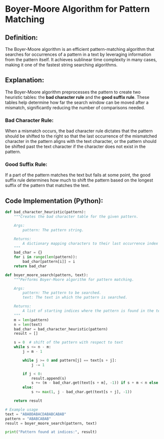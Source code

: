# Boyer-Moore Algorithm for Pattern Matching

## Definition:

The Boyer-Moore algorithm is an efficient pattern-matching algorithm that searches for occurrences of a pattern in a text by leveraging information from the pattern itself. It achieves sublinear time complexity in many cases, making it one of the fastest string searching algorithms.

## Explanation:

The Boyer-Moore algorithm preprocesses the pattern to create two heuristic tables: the **bad character rule** and the **good suffix rule**. These tables help determine how far the search window can be moved after a mismatch, significantly reducing the number of comparisons needed.

### Bad Character Rule:

When a mismatch occurs, the bad character rule dictates that the pattern should be shifted to the right so that the last occurrence of the mismatched character in the pattern aligns with the text character, or the pattern should be shifted past the text character if the character does not exist in the pattern.

### Good Suffix Rule:

If a part of the pattern matches the text but fails at some point, the good suffix rule determines how much to shift the pattern based on the longest suffix of the pattern that matches the text.

## Code Implementation (Python):

```python
def bad_character_heuristic(pattern):
    """Creates the bad character table for the given pattern.

    Args:
        pattern: The pattern string.

    Returns:
        A dictionary mapping characters to their last occurrence index in the pattern.
    """
    bad_char = {}
    for i in range(len(pattern)):
        bad_char[pattern[i]] = i
    return bad_char

def boyer_moore_search(pattern, text):
    """Performs Boyer-Moore algorithm for pattern matching.

    Args:
        pattern: The pattern to be searched.
        text: The text in which the pattern is searched.

    Returns:
        A list of starting indices where the pattern is found in the text.
    """
    m = len(pattern)
    n = len(text)
    bad_char = bad_character_heuristic(pattern)
    result = []

    s = 0  # shift of the pattern with respect to text
    while s <= n - m:
        j = m - 1

        while j >= 0 and pattern[j] == text[s + j]:
            j -= 1

        if j < 0:
            result.append(s)
            s += (m - bad_char.get(text[s + m], -1)) if s + m < n else 1
        else:
            s += max(1, j - bad_char.get(text[s + j], -1))

    return result

# Example usage
text = "ABABDABACDABABCABAB"
pattern = "ABABCABAB"
result = boyer_moore_search(pattern, text)

print("Pattern found at indices:", result)

